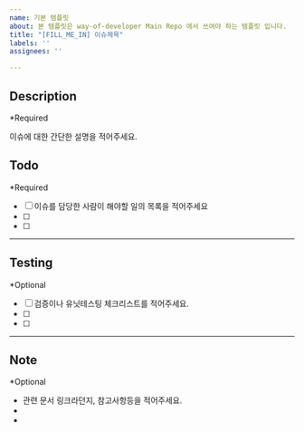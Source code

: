 ```yaml
---
name: 기본 템플릿
about: 본 템플릿은 way-of-developer Main Repo 에서 쓰여야 하는 템플릿 입니다.
title: "[FILL_ME_IN] 이슈제목"
labels: ''
assignees: ''

---
```


## Description 
*Required 

이슈에 대한 간단한 설명을 적어주세요. 

## Todo 
*Required 

- [ ]  이슈를 담당한 사람이 해야할 일의 목록을 적어주세요 
- [ ] 
- [ ] 

--- 

## Testing
*Optional

- [ ] 검증이나 유닛테스팅 체크리스트를 적어주세요. 
- [ ] 
- [ ] 

---

## Note 
*Optional

- 관련 문서 링크라던지, 참고사항등을 적어주세요.
- 
-
